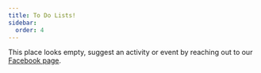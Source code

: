 ```yaml
---
title: To Do Lists!
sidebar:
  order: 4
---
```


This place looks empty, suggest an activity or event by reaching out to our [Facebook page](https://www.facebook.com/profile.php?id=61568430635054).